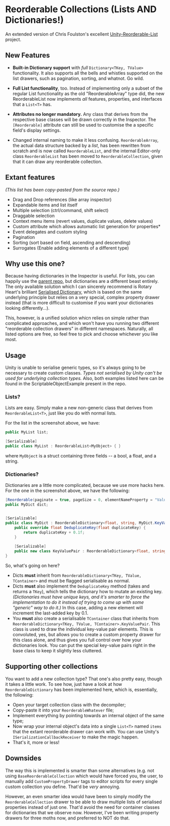 # Reorderable Collections (Lists AND Dictionaries!)

An extended version of Chris Foulston's excellent [Unity-Reorderable-List](https://github.com/cfoulston/Unity-Reorderable-List) project.


<todo add new screenshot>



## New Features
* **Built-in Dictionary support** with _full_ `Dictionary<TKey, TValue>` functionality. It also supports all the bells and whistles supported on the list drawers, such as pagination, sorting, and whatnot. Go wild.
* **Full List functionality**, too. Instead of implementing only a subset of the regular List functionality as the old "ReorderableArray" type did, the new ReorderableList now implements _all_ features, properties, and interfaces that a `List<T>` has.
* **Attributes no longer mandatory.** Any class that derives from the respective base classes will be drawn correctly in the Inspector. The `[Reorderable]` attribute can still be used to customise the a specific field's display settings.

* Changed internal naming to make it less confusing. `ReorderableArray`, the actual data structure backed by a _list_, has been rewritten from scratch and is now called `ReorderableList`, and the internal Editor-only class `ReorderableList` has been moved to `ReorderableCollection`, given that it can draw any reorderable collection. 


## Extant features
_(This list has been copy-pasted from the source repo.)_

* Drag and Drop references (like array inspector)
* Expandable items and list itself
* Multiple selection (ctrl/command, shift select)
* Draggable selection
* Context menu items (revert values, duplicate values, delete values)
* Custom attribute which allows automatic list generation for properties*
* Event delegates and custom styling
* Pagination
* Sorting (sort based on field, ascending and descending)
* Surrogates (Enable adding elements of a different type)


## Why use this one?
Because having dictionaries in the Inspector is useful. For lists, you can happily use the [parent repo](https://github.com/cfoulston/Unity-Reorderable-List), but dictionaries are a different beast entirely. The only available solution which I can sincerely recommend is Rotary Heart's brilliant [Serialised Dictionary](https://assetstore.unity.com/packages/tools/utilities/serialized-dictionary-lite-110992), which is based on the same underlying principle but relies on a very special, complex property drawer instead (that is more difficult to customise if you want your dictionaries looking differently...).

This, however, is a unified solution whicn relies on simple rather than complicated approaches, and which won't have you running two different "reorderable collection drawers" in different namespaces. Naturally, all listed options are free, so feel free to pick and choose whichever you like most.

## Usage
Unity is unable to serialise generic types, so it's always going to be necessary to create custom classes.  _Types not serialised by Unity can't be used for underlying collection types._ Also, both examples listed here can be found in the ScriptableObjectExample present in the repo.

### Lists?
Lists are easy. Simply make a new non-generic class that derives from `ReorderableList<T>`, just like you do with normal lists.

For the list in the screenshot above, we have:
```csharp
public MyList list;

[Serializable]
public class MyList : ReorderableList<MyObject> { }
```
where `MyObject` is a struct containing three fields -- a bool, a float, and a string.

### Dictionaries?
Dictionaries are a little more complicated, because we use more hacks here. For the one in the screenshot above, we have the following:

```csharp
[Reorderable(paginate = true, pageSize = 0, elementNameProperty = "Value")]
public MyDict dict;


[Serializable]
public class MyDict : ReorderableDictionary<float, string, MyDict.KeyValuePair> {
    public override float DeduplicateKey(float duplicateKey) {
        return duplicateKey + 0.1f;
    }
    
    [Serializable]
    public new class KeyValuePair : ReorderableDictionary<float, string, KeyValuePair>.KeyValuePair { }
}
```
So, what's going on here?
* Dicts **must** inherit from `ReorderableDictionary<TKey, TValue, TContainer>` and must be flagged serialisable as normal.
* Dicts **must** also implement the `DeduplicateKey` method (takes and returns a `TKey`), which tells the dictionary how to mutate an existing key. _(Dictionaries must have unique keys, and it's smarter to force the implementation to do it instead of trying to come up with some "generic" way to do it.)_ In this case, adding a new element will increment the last-added key by 0.1.
* You **must** also create a serialisable `TContainer` class that inherits from `ReorderableDictionary<TKey, TValue, TContainer>.KeyValuePair`. This class is used to draw the individual key-value pair elements. This is convoluted, yes, but allows you to create a custom property drawer for this class alone, and thus gives you full control over how your dictionaries look. You can put the special key-value pairs right in the base class to keep it slightly less cluttered.

<todo add another example screenshot here>

## Supporting other collections
You want to add a new collection type? That one's also pretty easy, though it takes a little work. To see how, just have a look at how `ReorderableDictionary` has been implemented here, which is, essentially, the following:
* Open your target collection class with the decompiler;
* Copy-paste it into your `ReorderableWhatever` file;
* Implement everything by pointing towards an internal object of the same type;
* Now wrap your internal object's data into a single `List<T>` named `items` that the extant reorderable drawer can work with. You can use Unity's `ISerializationCallbackReceiver` to make the magic happen.
* That's it, more or less!

## Downsides
The way this is implemented is smarter than some alternatives (e.g. not using `BaseReorderableCollection` which would have forced you, the user, to manually add `CustomPropertyDrawer` tags to editor scripts for every single custom collection you define. That'd be _very_ annoying.

However, an even smarter idea would have been to simply modify the `ReorderableCollection` drawer to be able to draw multiple lists of serialised properties instead of just one. That'd avoid the need for container classes for dictionaries that we observe now. However, I've been writing property drawers for three moths now, and preferred to NOT do that.